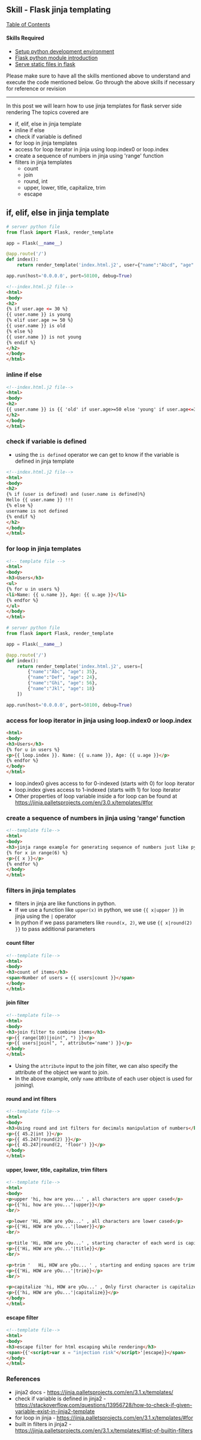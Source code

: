 
## Skill - Flask jinja templating

[Table of Contents](https://nagasudhir.blogspot.com/2020/04/taming-python-table-of-contents.html)

#### Skills Required
* [Setup python development environment](https://nagasudhir.blogspot.com/2020/04/setup-python-development-environment_14.html)
* [Flask python module introduction](https://nagasudhir.blogspot.com/2022/04/flask-python-module-introduction-for.html)
* [Serve static files in flask](https://nagasudhir.blogspot.com/2022/04/serve-static-files-in-flask.html)

Please make sure to have all the skills mentioned above to understand and execute the code mentioned below. Go through the above skills if necessary for reference or revision

<hr/>

In this post we will learn how to use jinja templates for flask server side rendering
The topics covered are
* if, elif, else in jinja template
* inline if else
* check if variable is defined
* for loop in jinja templates
* access for loop iterator in jinja using loop.index0 or loop.index
* create a sequence of numbers in jinja using 'range' function
* filters in jinja templates
	* count
	* join
	* round, int
	* upper, lower, title, capitalize, trim
	* escape

## if, elif, else in jinja template
```py
# server python file
from flask import Flask, render_template

app = Flask(__name__)

@app.route('/')
def index():
    return render_template('index.html.j2', user={"name":"Abcd", "age": 52})

app.run(host='0.0.0.0', port=50100, debug=True)
```

```html
<!--index.html.j2 file-->
<html>
<body>
<h2>
{% if user.age <= 30 %}
{{ user.name }} is young
{% elif user.age >= 50 %}
{{ user.name }} is old
{% else %}
{{ user.name }} is not young
{% endif %}
</h2>
</body>
</html>
```
### inline if else
```html
<!--index.html.j2 file-->
<html>
<body>
<h2>
{{ user.name }} is {{ 'old' if user.age>=50 else 'young' if user.age<=30 else 'not young' }}
</h2>
</body>
</html>
```
### check if variable is defined
* using the `is defined` operator we can get to know if the variable is defined in jinja template
```html
<!--index.html.j2 file-->
<html>
<body>
<h2>
{% if (user is defined) and (user.name is defined)%}
Hello {{ user.name }} !!!
{% else %}
username is not defined
{% endif %}
</h2>
</body>
</html>
```
### for loop in jinja templates
```html
<!-- template file -->
<html>
<body>
<h3>Users</h3>
<ul>
{% for u in users %}
<li>Name: {{ u.name }}, Age: {{ u.age }}</li>
{% endfor %}
</ul>
</body>
</html>
```
```py
# server python file
from flask import Flask, render_template

app = Flask(__name__)

@app.route('/')
def index():
    return render_template('index.html.j2', users=[
        {"name":"Abc", "age": 35},
        {"name":"Def", "age": 24},
        {"name":"Ghi", "age": 56},
        {"name":"Jkl", "age": 18}
    ])

app.run(host='0.0.0.0', port=50100, debug=True)
```
### access for loop iterator in jinja using loop.index0 or loop.index
```html
<html>
<body>
<h3>Users</h3>
{% for u in users %}
<p>{{ loop.index }}. Name: {{ u.name }}, Age: {{ u.age }}</p>
{% endfor %}
</body>
</html>
```
* loop.index0 gives access to for 0-indexed (starts with 0) for loop iterator
* loop.index gives access to  1-indexed (starts with 1) for loop iterator
* Other properties of loop variable inside a for loop can be found at https://jinja.palletsprojects.com/en/3.0.x/templates/#for

### create a sequence of numbers in jinja using 'range' function
```html
<!--template file-->
<html>
<body>
<h3>jinja range example for generating sequence of numbers just like python</h3>
{% for x in range(6) %}
<p>{{ x }}</p>
{% endfor %}
</body>
</html>
```
### filters in jinja templates
* filters in jinja are like functions in python. 
* If we use a function like `upper(x)` in python, we use `{{ x|upper }}` in jinja using the `|` operator
* In python if we pass parameters like `round(x, 2)`, we use `{{ x|round(2) }}` to pass additional parameters

#### count filter
```html
<!--template file-->
<html>
<body>
<h3>count of items</h3>
<span>Number of users = {{ users|count }}</span>
</body>
</html>
```
#### join filter
```html
<!--template file-->
<html>
<body>
<h3>join filter to combine items</h3>
<p>{{ range(10)|join(", ") }}</p>
<p>{{ users|join(", ", attribute='name') }}</p>
</body>
</html>
```
* Using the `attribute` input to the join filter, we can also specify the attribute of the object we want to join.
* In the above example, only `name` attribute of each user object is used for joining\

#### round and int filters
```html
<!--template file-->
<html>
<body>
<h3>Using round and int filters for decimals manipulation of numbers</h3>
<p>{{ 45.2|int }}</p>
<p>{{ 45.247|round(2) }}</p>
<p>{{ 45.247|round(2, 'floor') }}</p>
</body>
</html>
```

#### upper, lower, title, capitalize, trim filters
```html
<!--template file-->
<html>
<body>
<p>upper 'hi, how are you...' , all characters are upper cased</p>
<p>{{'hi, how are you...'|upper}}</p>
<br/>

<p>lower 'Hi, HOW are yOu...' , all characters are lower cased</p>
<p>{{'Hi, HOW are yOu...'|lower}}</p>
<br/>

<p>title 'Hi, HOW are yOu...' , starting character of each word is capitalized</p>
<p>{{'Hi, HOW are yOu...'|title}}</p>
<br/>

<p>trim '   Hi, HOW are yOu... ' , starting and ending spaces are trimmed</p>
<p>{{'Hi, HOW are yOu...'|trim}}</p>
<br/>

<p>capitalize 'hi, HOW are yOu...' , Only first character is capitalized</p>
<p>{{'hi, HOW are yOu...'|capitalize}}</p>
</body>
</html>
```

#### escape filter
```html
<!--template file-->
<html>
<body>
<h3>escape filter for html escaping while rendering</h3>
<span>{{'<script>var x = "injection risk"</script>'|escape}}</span>
</body>
</html>
```

### References
* jinja2 docs - https://jinja.palletsprojects.com/en/3.1.x/templates/
* check if variable is defined in jinja2 - https://stackoverflow.com/questions/13956728/how-to-check-if-given-variable-exist-in-jinja2-template
* for loop in jinja - https://jinja.palletsprojects.com/en/3.1.x/templates/#for
*  built in filters in jinja2 - https://jinja.palletsprojects.com/en/3.1.x/templates/#list-of-builtin-filters
<!--stackedit_data:
eyJoaXN0b3J5IjpbNzE5OTI0MTMwXX0=
-->